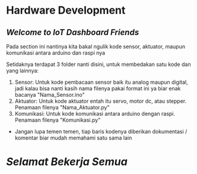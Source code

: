 # Hardware Development
## _Welcome to IoT Dashboard Friends_

Pada section ini nantinya kita bakal ngulik kode sensor, aktuator, maupun komunikasi antara arduino dan raspi nya

Setidaknya terdapat 3 folder nanti disini, untuk membedakan satu kode dan yang lainnya:
1. Sensor: Untuk kode pembacaan sensor baik itu analog maupun digital, jadi kalau bisa nanti kasih nama filenya pakai format ini ya biar enak bacanya "Nama_Sensor.ino"
2. Aktuator: Untuk kode aktuator entah itu servo, motor dc, atau stepper. Penamaan filenya "Nama_Aktuator.py"
3. Komunikasi: Untuk kode komunikasi antara arduino dengan raspi. Penamaan filenya "Komunikasi.py"

* Jangan lupa temen temen, tiap baris kodenya diberikan dokumentasi / komentar biar mudah memahami satu sama lain

# _Selamat Bekerja Semua_

